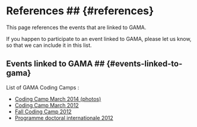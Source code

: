 # References ## {#references}



This page references the events that are linked to GAMA.

If you happen to participate to an event linked to GAMA, please let us know, so that we can include it in this list.






## Events linked to GAMA ## {#events-linked-to-gama}

List of GAMA Coding Camps :
  * [Coding Camp March 2014 (photos)](https://plus.google.com/u/0/photos/103876396184641904282/albums/5997643312439563137)
  * [Coding Camp March 2012](wikionly#Event__CodingCamp2012)
  * [Fall Coding Camp 2012](wikionly#Event__CodingCampFall2012)
  * [Programme doctoral internationale 2012](wikionly#Event__PDI2012)